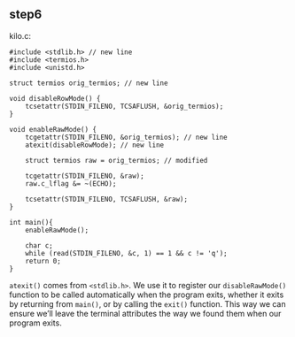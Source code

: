 ## step6

kilo.c:
```
#include <stdlib.h> // new line
#include <termios.h>
#include <unistd.h>

struct termios orig_termios; // new line

void disableRowMode() {
    tcsetattr(STDIN_FILENO, TCSAFLUSH, &orig_termios);
}

void enableRawMode() {
    tcgetattr(STDIN_FILENO, &orig_termios); // new line
    atexit(disableRowMode); // new line

    struct termios raw = orig_termios; // modified

    tcgetattr(STDIN_FILENO, &raw);
    raw.c_lflag &= ~(ECHO);

    tcsetattr(STDIN_FILENO, TCSAFLUSH, &raw);
}

int main(){
    enableRawMode();

    char c;
    while (read(STDIN_FILENO, &c, 1) == 1 && c != 'q');
    return 0;
}
```

`atexit()` comes from `<stdlib.h>`. We use it to register our `disableRawMode()` function to be called automatically when the program exits, whether it exits by returning from `main()`, or by calling the `exit()` function. This way we can ensure we’ll leave the terminal attributes the way we found them when our program exits.
